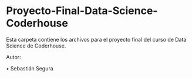 # Proyecto-Final-Data-Science-Coderhouse
Esta carpeta contiene los archivos para el proyecto final del curso de Data Science de Coderhouse.

Autor:

  •	Sebastián Segura
